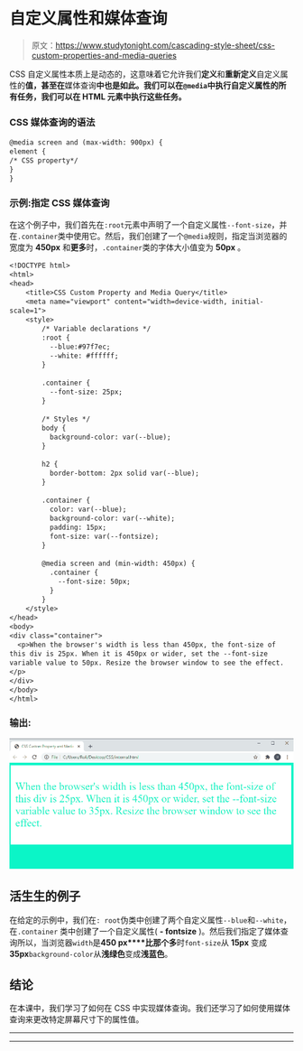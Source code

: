 # 自定义属性和媒体查询

> 原文：<https://www.studytonight.com/cascading-style-sheet/css-custom-properties-and-media-queries>

CSS 自定义属性本质上是动态的，这意味着它允许我们**定义**和**重新定义**自定义属性的**值，甚至在**媒体查询**中也是如此。我们可以在`@media`中执行自定义属性的所有任务，我们可以在 HTML 元素中执行这些任务。**

### CSS 媒体查询的语法

```
@media screen and (max-width: 900px) {
element {
/* CSS property*/ 
}
}
```

### 示例:指定 CSS 媒体查询

在这个例子中，我们首先在`:root`元素中声明了一个自定义属性`--font-size`，并在`.container`类中使用它。然后，我们创建了一个`@media`规则，指定当浏览器的宽度为 **450px** 和**更多**时，`.container`类的字体大小值变为 **50px** 。

```
<!DOCTYPE html>
<html>
<head>
	<title>CSS Custom Property and Media Query</title>
	<meta name="viewport" content="width=device-width, initial-scale=1">
	<style>
		/* Variable declarations */ 
		:root {
		  --blue:#97f7ec;
		  --white: #ffffff; 
		}

		.container {
		  --font-size: 25px;
		}

		/* Styles */ 
		body {
		  background-color: var(--blue);
		}

		h2 {
		  border-bottom: 2px solid var(--blue);
		}

		.container {
		  color: var(--blue);
		  background-color: var(--white);
		  padding: 15px;
		  font-size: var(--fontsize);
		}

		@media screen and (min-width: 450px) {
		  .container {
		    --font-size: 50px;
		  }
		}
	</style>
</head>
<body>
<div class="container">
  <p>When the browser's width is less than 450px, the font-size of this div is 25px. When it is 450px or wider, set the --font-size variable value to 50px. Resize the browser window to see the effect.</p>
</div>
</body>
</html> 
```

### 输出:

![](img/e8dd8131aeac31cac7af08f7b264aba9.png)

## 活生生的例子

在给定的示例中，我们在`: root`伪类中创建了两个自定义属性`--blue`和`--white`，在`.container` 类中创建了一个自定义属性( **- fontsize** )。然后我们指定了媒体查询所以，当浏览器`width`是**450 px****比那个多**时`font-size`从 **15px** 变成**35px**`background-color`从**浅绿色**变成**浅蓝色**。

## 结论

在本课中，我们学习了如何在 CSS 中实现媒体查询。我们还学习了如何使用媒体查询来更改特定屏幕尺寸下的属性值。

* * *

* * *